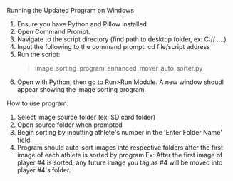 Running the Updated Program on Windows
1. Ensure you have Python and Pillow installed.
2. Open Command Prompt.
3. Navigate to the script directory (find path to desktop folder, ex: C:// ....)
4. Input the following to the command prompt: 
	cd file/script address
5. Run the script:
	>image_sorting_program_enhanced_mover_auto_sorter.py
6. Open with Python, then go to Run>Run Module. A new window shoudl appear showing the image sorting program.

How to use program:
1. Select image source folder (ex: SD card folder)
2. Open source folder when prompted
3. Begin sorting by inputting athlete's number in the 'Enter Folder Name' field.
4. Program should auto-sort images into respective folders after the first image of each athlete is sorted by program
	Ex: After the first image of player #4 is sorted, any future image you tag as #4 will be moved into player #4's folder. 
